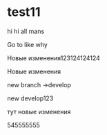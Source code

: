 # test11
hi 
hi all mans


Go to like
why


Новые изменения123124124124

Новые изменения

new branch ->develop

new develop123

тут новые изменения

545555555
